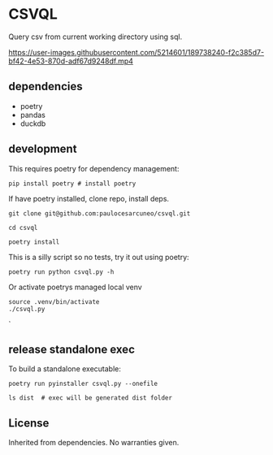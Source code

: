 # CSVQL
Query csv from current working directory using sql.


https://user-images.githubusercontent.com/5214601/189738240-f2c385d7-bf42-4e53-870d-adf67d9248df.mp4


## dependencies
* poetry
* pandas
* duckdb

## development
This requires poetry for dependency management:
``` 
pip install poetry # install poetry 
```
If have poetry installed, clone repo, install deps.
```
git clone git@github.com:paulocesarcuneo/csvql.git

cd csvql

poetry install 
```

This is a silly script so no tests, try it out using poetry: 

```
poetry run python csvql.py -h
```

Or activate poetrys managed local venv

```
source .venv/bin/activate
./csvql.py
```

`

## release standalone exec

To build a standalone executable:
``` 
poetry run pyinstaller csvql.py --onefile

ls dist  # exec will be generated dist folder
```

## License 

Inherited from dependencies. No warranties given.
